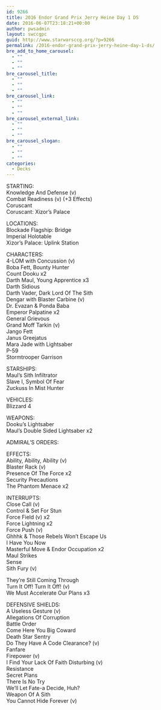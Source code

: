 ```yaml
---
id: 9266
title: 2016 Endor Grand Prix Jerry Heine Day 1 DS
date: 2016-06-07T23:18:21+00:00
author: pwsadmin
layout: swccgpc
guid: http://www.starwarsccg.org/?p=9266
permalink: /2016-endor-grand-prix-jerry-heine-day-1-ds/
bre_add_to_home_carousel:
  - ""
  - ""
  - ""
bre_carousel_title:
  - ""
  - ""
  - ""
bre_carousel_link:
  - ""
  - ""
  - ""
bre_carousel_external_link:
  - ""
  - ""
  - ""
bre_carousel_slogan:
  - ""
  - ""
  - ""
categories:
  - Decks
---
```

STARTING:  
Knowledge And Defense (v)  
Combat Readiness (v) (+3 Effects)  
Coruscant  
Coruscant: Xizor&#8217;s Palace

LOCATIONS:  
Blockade Flagship: Bridge  
Imperial Holotable  
Xizor&#8217;s Palace: Uplink Station

CHARACTERS:  
4-LOM with Concussion (v)  
Boba Fett, Bounty Hunter  
Count Dooku x2  
Darth Maul, Young Apprentice x3  
Darth Sidious  
Darth Vader, Dark Lord Of The Sith  
Dengar with Blaster Carbine (v)  
Dr. Evazan & Ponda Baba  
Emperor Palpatine x2  
General Grievous  
Grand Moff Tarkin (v)  
Jango Fett  
Janus Greejatus  
Mara Jade with Lightsaber  
P-59  
Stormtrooper Garrison

STARSHIPS:  
Maul&#8217;s Sith Infiltrator  
Slave I, Symbol Of Fear  
Zuckuss In Mist Hunter

VEHICLES:  
Blizzard 4

WEAPONS:  
Dooku&#8217;s Lightsaber  
Maul&#8217;s Double Sided Lightsaber x2

ADMIRAL&#8217;S ORDERS:

EFFECTS:  
Ability, Ability, Ability (v)  
Blaster Rack (v)  
Presence Of The Force x2  
Security Precautions  
The Phantom Menace x2

INTERRUPTS:  
Close Call (v)  
Control & Set For Stun  
Force Field (v) x2  
Force Lightning x2  
Force Push (v)  
Ghhhk & Those Rebels Won&#8217;t Escape Us  
I Have You Now  
Masterful Move & Endor Occupation x2  
Maul Strikes  
Sense  
Sith Fury (v)

They&#8217;re Still Coming Through  
Turn It Off! Turn It Off! (v)  
We Must Accelerate Our Plans x3

DEFENSIVE SHIELDS:  
A Useless Gesture (v)  
Allegations Of Corruption  
Battle Order  
Come Here You Big Coward  
Death Star Sentry  
Do They Have A Code Clearance? (v)  
Fanfare  
Firepower (v)  
I Find Your Lack Of Faith Disturbing (v)  
Resistance  
Secret Plans  
There Is No Try  
We&#8217;ll Let Fate-a Decide, Huh?  
Weapon Of A Sith  
You Cannot Hide Forever (v)